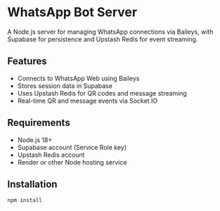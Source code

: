 # WhatsApp Bot Server

A Node.js server for managing WhatsApp connections via Baileys, with Supabase for persistence and Upstash Redis for event streaming.

## Features
- Connects to WhatsApp Web using Baileys
- Stores session data in Supabase
- Uses Upstash Redis for QR codes and message streaming
- Real-time QR and message events via Socket.IO

## Requirements
- Node.js 18+
- Supabase account (Service Role key)
- Upstash Redis account
- Render or other Node hosting service

## Installation
```bash
npm install
